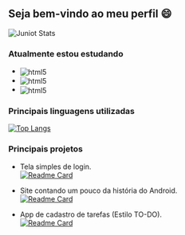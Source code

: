 ## Seja bem-vindo ao meu perfil  :smile:

![Juniot Stats](https://github-readme-stats.vercel.app/api?username=JuniorThume&show_icons=true&theme=darcula&count_private=true)

### Atualmente estou estudando
  
  - <img align="center" alt="html5" src="https://img.shields.io/badge/JavaScript-323330?style=for-the-badge&logo=javascript&logoColor=F7DF1E" />
  - <img align="center" alt="html5" src="https://img.shields.io/badge/TypeScript-007ACC?style=for-the-badge&logo=typescript&logoColor=white" />
  - <img align="center" alt="html5" src="https://img.shields.io/badge/jQuery-0769AD?style=for-the-badge&logo=jquery&logoColor=white" />
  
  
### Principais linguagens utilizadas

[![Top Langs](https://github-readme-stats.vercel.app/api/top-langs/?username=JuniorThume&layout=compact&theme=darcula)](https://github.com/anuraghazra/github-readme-stats)


### Principais projetos

- Tela simples de login. <br>
[![Readme Card](https://github-readme-stats.vercel.app/api/pin/?username=JuniorThume&repo=login-flexbox)](https://github.com/anuraghazra/github-readme-stats)

- Site contando um pouco da história do Android. <br>
[![Readme Card](https://github-readme-stats.vercel.app/api/pin/?username=JuniorThume&repo=projeto-site-android)](https://github.com/anuraghazra/github-readme-stats)

- App de cadastro de tarefas (Estilo TO-DO). <br>
[![Readme Card](https://github-readme-stats.vercel.app/api/pin/?username=JuniorThume&repo=android-tasks)](https://github.com/anuraghazra/github-readme-stats)






